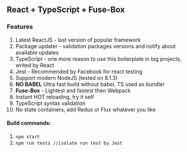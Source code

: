 ## React + TypeScript + Fuse-Box

### Features
1. Latest ReactJS - last version of popular framework
2. Package updater - validation packages versions and notify about available updates
3. TypeScript - one more reason to use this boilerplate in big projects, writed by React
4. Jest - Recommended by Facebook for react testing
5. Support modern NodeJS (tested on 8.1.3)
6. **NO BABEL** Ultra fast build without babel, TS used as bundler
7. **Fuse-Box** - Lightest and fastest then Webpack
8. Instant HOT reloading, try it self
9. TypeScript syntax validation
10. No state containers, add Redux or Flux whatever you like

#### Build commands:

1. `
npm start
`
2. `
npm run tests //isolate run test by Jest
`




